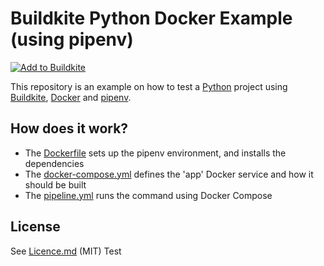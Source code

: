 # Buildkite Python Docker Example (using pipenv)

[![Add to Buildkite](https://buildkite.com/button.svg)](https://buildkite.com/new)

This repository is an example on how to test a [Python](https://python.org) project using [Buildkite](https://buildkite.com/), [Docker](https://www.docker.com/) and [pipenv](https://github.com/kennethreitz/pipenv).

## How does it work?

* The [Dockerfile](Dockerfile) sets up the pipenv environment, and installs the dependencies
* The [docker-compose.yml](docker-compose.yml) defines the 'app' Docker service and how it should be built
* The [pipeline.yml](.buildkite/pipeline.yml) runs the command using Docker Compose

## License

See [Licence.md](Licence.md) (MIT)
Test
